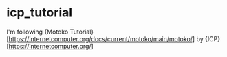 # icp_tutorial

I'm following {Motoko Tutorial}[https://internetcomputer.org/docs/current/motoko/main/motoko/] by {ICP}[https://internetcomputer.org/]
